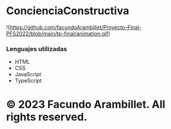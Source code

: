 # ConcienciaConstructiva

!(https://github.com/facundoArambillet/Proyecto-Final-PFS2022/blob/main/tp-final/animation.gif)

### Lenguajes utilizadas 

- HTML
- CSS
- JavaScript
- TypeScript

# © 2023 Facundo Arambillet. All rights reserved.